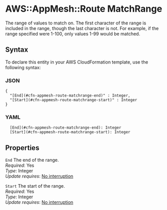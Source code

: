 # AWS::AppMesh::Route MatchRange<a name="aws-properties-appmesh-route-matchrange"></a>

The range of values to match on\. The first character of the range is included in the range, though the last character is not\. For example, if the range specified were 1\-100, only values 1\-99 would be matched\.

## Syntax<a name="aws-properties-appmesh-route-matchrange-syntax"></a>

To declare this entity in your AWS CloudFormation template, use the following syntax:

### JSON<a name="aws-properties-appmesh-route-matchrange-syntax.json"></a>

```
{
  "[End](#cfn-appmesh-route-matchrange-end)" : Integer,
  "[Start](#cfn-appmesh-route-matchrange-start)" : Integer
}
```

### YAML<a name="aws-properties-appmesh-route-matchrange-syntax.yaml"></a>

```
  [End](#cfn-appmesh-route-matchrange-end): Integer
  [Start](#cfn-appmesh-route-matchrange-start): Integer
```

## Properties<a name="aws-properties-appmesh-route-matchrange-properties"></a>

`End`  <a name="cfn-appmesh-route-matchrange-end"></a>
The end of the range\.  
*Required*: Yes  
*Type*: Integer  
*Update requires*: [No interruption](https://docs.aws.amazon.com/AWSCloudFormation/latest/UserGuide/using-cfn-updating-stacks-update-behaviors.html#update-no-interrupt)

`Start`  <a name="cfn-appmesh-route-matchrange-start"></a>
The start of the range\.  
*Required*: Yes  
*Type*: Integer  
*Update requires*: [No interruption](https://docs.aws.amazon.com/AWSCloudFormation/latest/UserGuide/using-cfn-updating-stacks-update-behaviors.html#update-no-interrupt)
